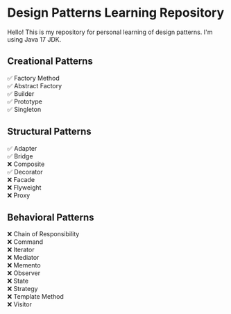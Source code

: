 # Design Patterns Learning Repository

Hello! This is my repository for personal learning of design patterns. I'm using Java 17 JDK.

## Creational Patterns
✅ Factory Method  
✅ Abstract Factory  
✅ Builder  
✅ Prototype  
✅ Singleton  

## Structural Patterns
✅ Adapter  
✅ Bridge  
❌ Composite  
✅ Decorator  
❌ Facade  
❌ Flyweight  
❌ Proxy  

## Behavioral Patterns
❌ Chain of Responsibility  
❌ Command  
❌ Iterator  
❌ Mediator  
❌ Memento  
❌ Observer  
❌ State  
❌ Strategy  
❌ Template Method  
❌ Visitor
